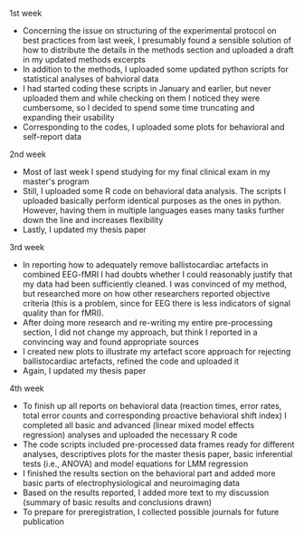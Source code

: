 1st week
- Concerning the issue on structuring of the experimental protocol on best practices from last week, I presumably found a sensible 
solution of how to distribute the details in the methods section and uploaded a draft in my updated methods excerpts
- In addition to the methods, I uploaded some updated python scripts for statistical analyses of bahvioral data
- I had started coding these scripts in January and earlier, but never uploaded them and while checking on them I noticed
they were cumbersome, so I decided to spend some time truncating and expanding their usability
- Corresponding to the codes, I uploaded some plots for behavioral and self-report data

2nd week
- Most of last week I spend studying for my final clinical exam in my master's program
- Still, I uploaded some R code on behavioral data analysis. The scripts I uploaded basically perform identical purposes as
the ones in python. However, having them in multiple languages eases many tasks further down the line and increases flexibility
- Lastly, I updated my thesis paper

3rd week
- In reporting how to adequately remove ballistocardiac artefacts in combined EEG-fMRI I had doubts whether I could reasonably justify that my data had been sufficiently cleaned. I was convinced of my method, but researched more on how other researchers reported objective criteria (this is a problem, since for EEG there is less indicators of signal quality than for fMRI).
- After doing more research and re-writing my entire pre-processing section, I did not change my approach, but think I reported in a convincing way and found appropriate sources
- I created new plots to illustrate my artefact score approach for rejecting ballistocardiac artefacts, refined the code and uploaded it
- Again, I updated my thesis paper

4th week
- To finish up all reports on behavioral data (reaction times, error rates, total error counts and corresponding proactive behavioral shift index) I completed all basic and advanced (linear mixed model effects regression) analyses and uploaded the necessary R code
- The code scripts included pre-processed data frames ready for different analyses, descriptives plots for the master thesis paper, basic inferential tests (i.e., ANOVA) and model equations for LMM regression
- I finished the results section on the behavioral part and added more basic parts of electrophysiological and neuroimaging data
- Based on the results reported, I added more text to my discussion (summary of basic results and conclusions drawn)
- To prepare for preregistration, I collected possible journals for future publication
